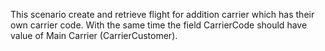This scenario create and retrieve flight for addition carrier which has their own carrier code.
With the same time the field CarrierCode should have value of Main Carrier (CarrierCustomer).